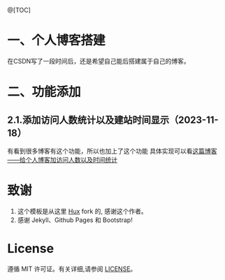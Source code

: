 @[TOC]
# 一、个人博客搭建
在CSDN写了一段时间后，还是希望自己能后搭建属于自己的博客。

# 二、功能添加
## 2.1.添加访问人数统计以及建站时间显示（2023-11-18）
有看到很多博客有这个功能，所以也加上了这个功能
具体实现可以看[这篇博客——给个人博客加访问人数以及时间统计](_posts/2023-11-18-给个人博客加访问人数以及时间统计.md)

# 致谢
1. 这个模板是从这里 [Hux](https://github.com/Huxpro/huxpro.github.io) fork 的, 感谢这个作者。 
2. 感谢 Jekyll、Github Pages 和 Bootstrap!

# License

遵循 MIT 许可证。有关详细,请参阅 [LICENSE](https://github.com/qiubaiying/qiubaiying.github.io/blob/master/LICENSE)。

